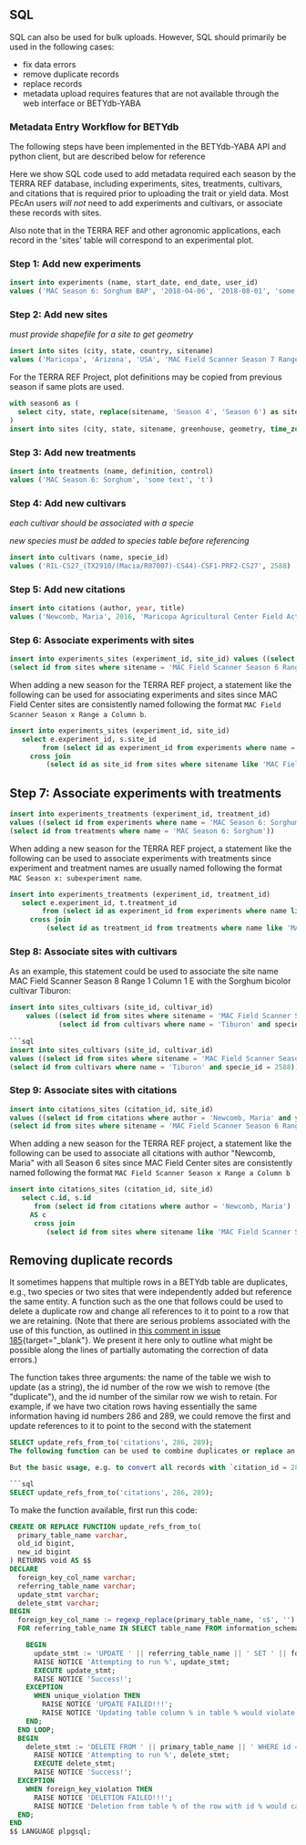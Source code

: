 ## SQL

SQL can also be used for bulk uploads. However, SQL should primarily be used in the following cases:

* fix data errors 
* remove duplicate records
* replace records
* metadata upload requires features that are not available through the web interface or BETYdb-YABA


### Metadata Entry Workflow for BETYdb

The following steps have been implemented in the BETYdb-YABA API and python client, but are described below for reference

Here we show SQL code used to add metadata required each season by the TERRA REF database, including experiments, sites, treatments, cultivars, and citations that is required prior to uploading the trait or yield data. Most PEcAn users _will not_ need to add experiments and cultivars, or associate these records with sites.

Also note that in the TERRA REF and other agronomic applications, each record in the 'sites' table will correspond to an experimental plot.

### Step 1: Add new experiments

```sql
insert into experiments (name, start_date, end_date, user_id) 
values ('MAC Season 6: Sorghum BAP', '2018-04-06', '2018-08-01', 'some text', 'some text', 6000000004)
```

### Step 2: Add new sites

_must provide shapefile for a site to get geometry_

```sql
insert into sites (city, state, country, sitename) 
values ('Maricopa', 'Arizona', 'USA', 'MAC Field Scanner Season 7 Range 9 Column 15')
```

For the TERRA REF Project, plot definitions may be copied from previous season if same plots are used.

```sql
with season6 as (
  select city, state, replace(sitename, 'Season 4', 'Season 6') as sitename, greenhouse, geometry, time_zone from sites where sitename like '%Season 4%' 
)
insert into sites (city, state, sitename, greenhouse, geometry, time_zone) select * from season6
```


### Step 3: Add new treatments

```sql
insert into treatments (name, definition, control) 
values ('MAC Season 6: Sorghum', 'some text', 't')
```

### Step 4: Add new cultivars

_each cultivar should be associated with a specie_

_new species must be added to species table before referencing_

```sql
insert into cultivars (name, specie_id) 
values ('RIL-CS27_(TX2910/(Macia/R07007)-CS44)-CSF1-PRF2-CS27', 2588)
```

### Step 5: Add new citations

```sql
insert into citations (author, year, title) 
values ('Newcomb, Maria', 2016, 'Maricopa Agricultural Center Field Activities')
```

### Step 6: Associate experiments with sites

```sql
insert into experiments_sites (experiment_id, site_id) values ((select id from experiments where name = 'MAC Season 6: Sorghum BAP'),
(select id from sites where sitename = 'MAC Field Scanner Season 6 Range 1 Column 1 E'))
```

When adding a new season for the TERRA REF project, a statement like the following can be used for associating experiments and sites since MAC Field Center sites are consistently named following the format `MAC Field Scanner Season x Range a Column b`.

```sql
insert into experiments_sites (experiment_id, site_id) 
   select e.experiment_id, s.site_id 
        from (select id as experiment_id from experiments where name = 'MAC Season 6: Sorghum BAP')  as e 
     cross join 
         (select id as site_id from sites where sitename like 'MAC Field Scanner Season 6%') as s
```

## Step 7: Associate experiments with treatments

```sql
insert into experiments_treatments (experiment_id, treatment_id) 
values ((select id from experiments where name = 'MAC Season 6: Sorghum BAP'),
(select id from treatments where name = 'MAC Season 6: Sorghum'))
```
When adding a new season for the TERRA REF project, a statement like the following can be used to associate experiments with treatments since experiment and treatment names are usually named following the format `MAC Season x: subexperiment name`.

```sql
insert into experiments_treatments (experiment_id, treatment_id) 
   select e.experiment_id, t.treatment_id 
        from (select id as experiment_id from experiments where name like 'MAC Season 6:%')  as e 
     cross join 
         (select id as treatment_id from treatments where name like 'MAC Season 6:%') as s
```

### Step 8: Associate sites with cultivars

As an example, this statement could be used to associate the site name MAC Field Scanner Season 8 Range 1 Column 1 E with the Sorghum bicolor cultivar Tiburon:

```sql
insert into sites_cultivars (site_id, cultivar_id) 
    values ((select id from sites where sitename = 'MAC Field Scanner Season 8 Range 1 Column 1 E'),
            (select id from cultivars where name = 'Tiburon' and specie_id = (select id from species where scientificname = 'Sorghum bicolor')));
              
```sql
insert into sites_cultivars (site_id, cultivar_id) 
values ((select id from sites where sitename = 'MAC Field Scanner Season 8 Range 1 Column 1 E'),
(select id from cultivars where name = 'Tiburon' and specie_id = 2588))
```

### Step 9: Associate sites with citations

```sql
insert into citations_sites (citation_id, site_id)
values ((select id from citations where author = 'Newcomb, Maria' and year = 2016 and title = 'MAC Field Activities'),
(select id from sites where sitename = 'MAC Field Scanner Season 6 Range 1 Column 1 E'))
```

When adding a new season for the TERRA REF project, a statement like the following can be used to associate all citations with author "Newcomb, Maria" with all Season 6 sites since MAC Field Center sites are consistently named following the format `MAC Field Scanner Season x Range a Column b`


```sql
insert into citations_sites (citation_id, site_id) 
   select c.id, s.id 
      from (select id from citations where author = 'Newcomb, Maria') 
     AS c 
      cross join 
         (select id from sites where sitename like 'MAC Field Scanner Season 6%') AS s;
```


## Removing duplicate records
It sometimes happens that multiple rows in a BETYdb table are duplicates, e.g., two species or two sites that were independently added but reference the same entity. A function such as the one that follows could be used to delete a duplicate row and change all references to it to point to a row that we are retaining. (Note that there are serious problems associated with the use of this function, as outlined in [this comment in issue 185](https://github.com/PecanProject/bety/issues/185#issuecomment-530554650){target="_blank"}. We present it here only to outline what might be possible along the lines of partially automating the correction of data errors.)

The function takes three arguments: the name of the table we wish to update (as a string), the id number of the row we wish to remove (the "duplicate"), and the id number of the similar row we wish to retain. For example, if we have two citation rows having essentially the same information having id numbers 286 and 289, we could remove the first and update references to it to point to the second with the statement

```sql
SELECT update_refs_from_to('citations', 286, 289);
The following function can be used to combine duplicates or replace an old record with a new one. There are many caveats described in [Issue 185](https://github.com/PecanProject/bety/issues/185){target="_blank"}.

But the basic usage, e.g. to convert all records with `citation_id = 286` to `citation_id = 289`:

```sql
SELECT update_refs_from_to('citations', 286, 289);
```

To make the function available, first run this code:

```sql
CREATE OR REPLACE FUNCTION update_refs_from_to(
  primary_table_name varchar,
  old_id bigint,
  new_id bigint
) RETURNS void AS $$
DECLARE
  foreign_key_col_name varchar;
  referring_table_name varchar;
  update_stmt varchar;
  delete_stmt varchar;
BEGIN
  foreign_key_col_name := regexp_replace(primary_table_name, 's$', '') || '_id';
  FOR referring_table_name IN SELECT table_name FROM information_schema.columns WHERE table_schema = 'public' AND "column_name" = foreign_key_col_name AND is_updatable = 'YES' LOOP

    BEGIN
      update_stmt := 'UPDATE ' || referring_table_name || ' SET ' || foreign_key_col_name || ' = ' || new_id || ' WHERE ' || foreign_key_col_name || ' = ' || old_id;
      RAISE NOTICE 'Attempting to run %', update_stmt;
      EXECUTE update_stmt;
      RAISE NOTICE 'Success!';
    EXCEPTION
      WHEN unique_violation THEN
        RAISE NOTICE 'UPDATE FAILED!!!';
        RAISE NOTICE 'Updating table column % in table % would violate uniqueness constraints', foreign_key_col_name, referring_table_name;
    END;
  END LOOP;
  BEGIN
    delete_stmt := 'DELETE FROM ' || primary_table_name || ' WHERE id = ' || old_id;
      RAISE NOTICE 'Attempting to run %', delete_stmt;
      EXECUTE delete_stmt;
      RAISE NOTICE 'Success!';
  EXCEPTION
    WHEN foreign_key_violation THEN
      RAISE NOTICE 'DELETION FAILED!!!';
      RAISE NOTICE 'Deletion from table % of the row with id % would cause a foreign-key violation', primary_table_name, old_id;
  END;
END
$$ LANGUAGE plpgsql;
```
